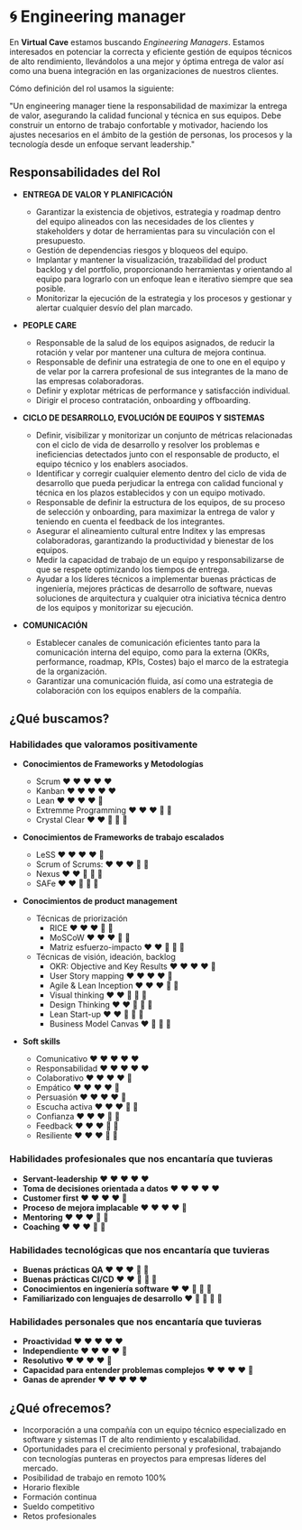 # :cyclone: Engineering manager

En **Virtual Cave** estamos buscando *Engineering Managers*.
Estamos interesados en potenciar la correcta y eficiente gestión de equipos técnicos de alto rendimiento, llevándolos a una mejor y óptima entrega de valor así como una buena integración en las organizaciones de nuestros clientes.

Cómo definición del rol usamos la siguiente:

"Un engineering manager tiene la responsabilidad de maximizar la entrega de valor, asegurando la calidad funcional y técnica en sus equipos. Debe construir un entorno de trabajo confortable y motivador, haciendo los ajustes necesarios en el ámbito de la gestión de personas, los procesos y la tecnología desde un enfoque servant leadership."

## Responsabilidades del Rol

- **ENTREGA DE VALOR Y PLANIFICACIÓN**

  - Garantizar la existencia de objetivos, estrategia y roadmap dentro del equipo alineados con las necesidades de los clientes y stakeholders y dotar de herramientas para su vinculación con el presupuesto.
  - Gestión de dependencias riesgos y bloqueos del equipo. 
  - Implantar y mantener la visualización, trazabilidad del product backlog y del portfolio, proporcionando herramientas y orientando al equipo para lograrlo con un enfoque lean e iterativo siempre que sea posible.
  - Monitorizar la ejecución de la estrategia y los procesos y gestionar y alertar cualquier desvío del plan marcado.


- **PEOPLE CARE**
 
  - Responsable de la salud de los equipos asignados, de reducir la rotación y velar por mantener una cultura de mejora continua.
  - Responsable de definir una estrategia de one to one en el equipo y de velar por la carrera profesional de sus integrantes de la mano de las empresas colaboradoras. 
  - Definir y explotar métricas de performance y satisfacción individual.
  - Dirigir el proceso contratación, onboarding y offboarding.


- **CICLO DE DESARROLLO, EVOLUCIÓN DE EQUIPOS Y SISTEMAS**

  - Definir, visibilizar y monitorizar un conjunto de métricas relacionadas con el ciclo de vida de desarrollo y resolver los problemas e ineficiencias detectados junto con el responsable de producto, el equipo técnico y los enablers asociados. 
  - Identificar y corregir cualquier elemento dentro del ciclo de vida de desarrollo que pueda perjudicar la entrega con calidad funcional y técnica en los plazos establecidos y con un equipo motivado.
  - Responsable de definir la estructura de los equipos, de su proceso de selección y onboarding, para maximizar la entrega de valor y teniendo en cuenta el feedback de los integrantes.
  - Asegurar el alineamiento cultural entre Inditex y las empresas colaboradoras, garantizando la productividad y bienestar de los equipos. 
  - Medir la capacidad de trabajo de un equipo y responsabilizarse de que se respete optimizando los tiempos de entrega.
  - Ayudar a los líderes técnicos a implementar buenas prácticas de ingeniería, mejores prácticas de desarrollo de software, nuevas soluciones de arquitectura y cualquier otra iniciativa técnica dentro de los equipos y monitorizar su ejecución.


- **COMUNICACIÓN**

  - Establecer canales de comunicación eficientes tanto para la comunicación interna del equipo, como para la externa (OKRs, performance, roadmap, KPIs, Costes) bajo el marco de la estrategia de la organización.
  - Garantizar una comunicación fluida, así como una estrategia de colaboración con los equipos enablers de la compañía.


## ¿Qué buscamos?

### Habilidades que valoramos positivamente
- **Conocimientos de Frameworks y Metodologías**
  - Scrum :heart: :heart: :heart: :heart: :heart:
  - Kanban :heart: :heart: :heart: :heart: :heart:
  - Lean :heart: :heart: :heart: :heart: :blue_heart:
  - Extremme Programming :heart: :heart: :heart: :blue_heart: :blue_heart:
  - Crystal Clear :heart: :heart: :blue_heart: :blue_heart: :blue_heart:

- **Conocimientos de Frameworks de trabajo escalados**
  - LeSS :heart: :heart: :heart: :heart: :blue_heart:
  - Scrum of Scrums: :heart: :heart: :heart: :blue_heart: :blue_heart:
  - Nexus :heart: :heart: :blue_heart: :blue_heart: :blue_heart:
  - SAFe :heart: :heart: :blue_heart: :blue_heart: :blue_heart:

- **Conocimientos de product management**
  - Técnicas de priorización
    - RICE :heart: :heart: :heart: :blue_heart: :blue_heart:
    - MoSCoW :heart: :heart: :heart: :blue_heart: :blue_heart:
    - Matriz esfuerzo-impacto :heart: :heart: :blue_heart: :blue_heart: :blue_heart:
  - Técnicas de visión, ideación, backlog
    - OKR: Objective and Key Results :heart: :heart: :heart: :heart: :blue_heart:
    - User Story mapping :heart: :heart: :heart: :heart: :blue_heart:
    - Agile & Lean Inception :heart: :heart: :heart: :blue_heart: :blue_heart:
    - Visual thinking :heart: :heart: :blue_heart: :blue_heart: :blue_heart:
    - Design Thinking :heart: :heart: :blue_heart: :blue_heart: :blue_heart:
    - Lean Start-up :heart: :heart: :blue_heart: :blue_heart: :blue_heart:
    - Business Model Canvas :heart: :blue_heart: :blue_heart: :blue_heart:

- **Soft skills**
  - Comunicativo :heart: :heart: :heart: :heart: :heart:
  - Responsabilidad :heart: :heart: :heart: :heart: :heart:
  - Colaborativo :heart: :heart: :heart: :heart: :blue_heart:
  - Empático  :heart: :heart: :heart: :heart: :blue_heart:
  - Persuasión :heart: :heart: :heart: :heart: :blue_heart:
  - Escucha activa :heart: :heart: :heart: :blue_heart: :blue_heart:
  - Confianza :heart: :heart: :heart: :blue_heart: :blue_heart:
  - Feedback :heart: :heart: :heart: :blue_heart: :blue_heart:
  - Resiliente :heart: :heart: :heart: :blue_heart: :blue_heart:

### Habilidades profesionales que nos encantaría que tuvieras
- **Servant-leadership** :heart: :heart: :heart: :heart: :heart:
- **Toma de decisiones orientada a datos** :heart: :heart: :heart: :heart: :heart:
- **Customer first** :heart: :heart: :heart: :heart: :blue_heart:
- **Proceso de mejora implacable** :heart: :heart: :heart: :heart: :blue_heart:
- **Mentoring** :heart: :heart: :heart: :blue_heart: :blue_heart:
- **Coaching** :heart: :heart: :heart: :blue_heart: :blue_heart:

### Habilidades tecnológicas que nos encantaría que tuvieras
- **Buenas prácticas QA** :heart: :heart: :heart: :blue_heart: :blue_heart:
- **Buenas prácticas CI/CD** :heart: :heart: :blue_heart: :blue_heart: :blue_heart:
- **Conocimientos en ingeniería software** :heart: :heart: :blue_heart: :blue_heart: :blue_heart:
- **Familiarizado con lenguajes de desarrollo** :heart: :blue_heart: :blue_heart: :blue_heart: :blue_heart:

### Habilidades personales que nos encantaría que tuvieras
- **Proactividad** :heart: :heart: :heart: :heart: :heart:
- **Independiente** :heart: :heart: :heart: :heart: :blue_heart:
- **Resolutivo** :heart: :heart: :heart: :heart: :blue_heart:
- **Capacidad para entender problemas complejos** :heart: :heart: :heart: :heart: :blue_heart:
- **Ganas de aprender** :heart: :heart: :heart: :heart: :heart:

## ¿Qué ofrecemos?

- Incorporación a una compañía con un equipo técnico especializado en software y sistemas IT de alto rendimiento y escalabilidad.
- Oportunidades para el crecimiento personal y profesional, trabajando con tecnologías punteras en proyectos para empresas líderes del mercado.
- Posibilidad de trabajo en remoto 100%
- Horario flexible
- Formación continua
- Sueldo competitivo
- Retos profesionales

